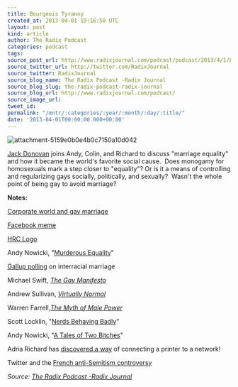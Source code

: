 ```yaml
---
title: Bourgeois Tyranny
created_at: 2013-04-01 19:16:50 UTC
layout: post
kind: article
author: The Radix Podcast
categories: podcast
tags: 
source_post_url: http://www.radixjournal.com/podcast/podcast/2013/4/1/bourgeois-tyranny
source_twitter_url: http://twitter.com/RadixJournal
source_twitter: RadixJournal
source_blog_name: The Radix Podcast -Radix Journal
source_blog_slug: the-radix-podcast-radix-journal
source_blog_url: http://www.radixjournal.com/podcast/
source_image_url: 
tweet_id: 
permalink: "/mntr/:categories/:year/:month/:day/:title/"
date: '2013-04-01T00:00:00.000+00:00'
---
```

<img class="thumb-image" alt="attachment-5159e0b0e4b0c7150a10d042" data-image="https://static1.squarespace.com/static/51c946cde4b0f05142538988/5298e223e4b008c3d680f470/5298e269e4b008c3d680f75e/1385751296570/gay_gothic.jpg" data-image-dimensions="272x174" data-image-focal-point="0.5,0.5" data-load="false" data-image-id="5298e269e4b008c3d680f75e" data-type="image" src="https://static1.squarespace.com/static/51c946cde4b0f05142538988/5298e223e4b008c3d680f470/5298e269e4b008c3d680f75e/1385751296570/gay_gothic.jpg?format=1000w" />
          
        

        

      
    
    
  


<p><a href="http://www.jack-donovan.com/axis/">Jack Donovan</a> joins Andy, Colin, and Richard to discuss "marriage equality" and how it became the world's favorite social cause. &nbsp;Does monogamy for homosexuals mark a step closer to "equality"? Or is it a means of controlling and regularizing gays socially, politically, and sexually? &nbsp;Wasn't the whole point of being gay to avoid marriage? &nbsp; &nbsp;</p><p><strong>Notes:</strong></p><p><a href="http://www.pbs.org/newshour/businessdesk/2013/03/the-economic-benefits-of-gay-m.html">Corporate world and gay marriage</a></p><p><a href="http://media1.policymic.com/site/articles/31152/photo.jpg">Facebook meme</a></p><p><a href="http://www.hrc.org/the-hrc-story/about-our-logo">HRC Logo</a></p><p>Andy Nowicki, "<a href="http://alternativeright.com/blog/2013/3/25/murderous-equality">Murderous Equality</a>"&nbsp;</p><p><a href="http://www.gallup.com/poll/149390/record-high-approve-black-white-marriages.aspx">Gallup polling</a>&nbsp;on interracial marriage</p><p>Michael Swift,&nbsp;<em><a href="http://rainbowallianceopenfaith.homestead.com/gayagendaswifttext.html">The Gay Manifesto</a></em></p><p>Andrew Sullivan,&nbsp;<em><a href="http://www.amazon.com/gp/product/0679746145/ref=as_li_ss_tl?ie=UTF8&amp;camp=1789&amp;creative=390957&amp;creativeASIN=0679746145&amp;linkCode=as2&amp;tag=alterright03-20">Virtually Normal</a></em></p><p>Warren Farrell,<em><a href="http://www.amazon.com/gp/product/0425181448/ref=as_li_ss_tl?ie=UTF8&amp;camp=1789&amp;creative=390957&amp;creativeASIN=0425181448&amp;linkCode=as2&amp;tag=alterright03-20">The Myth of Male Power</a></em></p><p>Scott Locklin, "<a href="http://takimag.com/article/nerds_behaving_badly_scott_locklin/print#axzz2P9psvU7x">Nerds Behaving Badly</a>"</p><p>Andy Nowicki, "<a href="http://alternativeright.com/blog/2013/3/22/a-tale-of-two-bitches">A Tales of Two Bitches</a>"</p><p>Adria Richard has&nbsp;<a href="http://www.youtube.com/watch?v=_1MVKHr4nps">discovered a way</a>&nbsp;of connecting a printer to a network!</p><p>Twitter and the&nbsp;<a href="http://www.huffingtonpost.com/2012/10/19/unbonjuif-controversy_n_1986280.html">French anti-Semitism controversy</a></p><div class="">
    <i>Source: <a href="http://www.radixjournal.com/podcast/">The Radix Podcast -Radix Journal</a></i>
</div>
